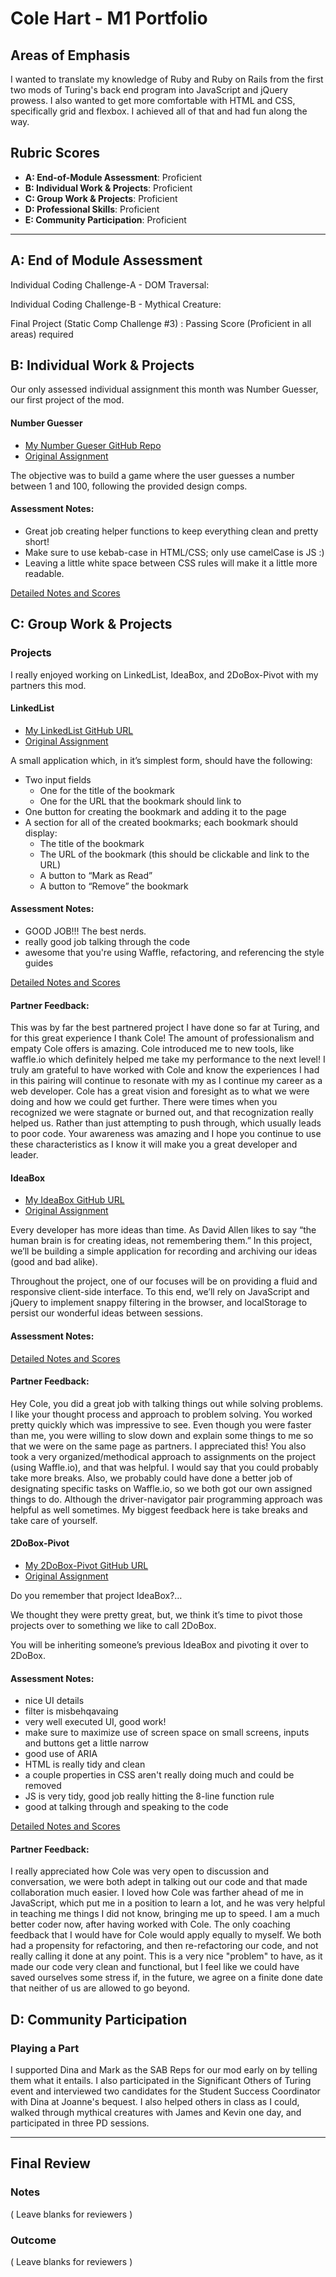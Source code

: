# Cole Hart - M1 Portfolio

## Areas of Emphasis

I wanted to translate my knowledge of Ruby and Ruby on Rails from the first two mods of Turing's back end program into JavaScript and jQuery prowess. I also wanted to get more comfortable with HTML and CSS, specifically grid and flexbox. I achieved all of that and had fun along the way.

## Rubric Scores

* **A: End-of-Module Assessment**: Proficient
* **B: Individual Work & Projects**: Proficient
* **C: Group Work & Projects**: Proficient
* **D: Professional Skills**: Proficient
* **E: Community Participation**: Proficient

-----------------------

## A: End of Module Assessment

Individual Coding Challenge-A - DOM Traversal: 

Individual Coding Challenge-B - Mythical Creature: 

Final Project (Static Comp Challenge #3) : Passing Score (Proficient in all areas) required

## B: Individual Work & Projects

Our only assessed individual assignment this month was Number Guesser, our first project of the mod.

#### Number Guesser

* [My Number Gueser GitHub Repo](https://github.com/colehart/number-guesser)
* [Original Assignment](http://frontend.turing.io/projects/number-guesser.html)

The objective was to build a game where the user guesses a number between 1 and 100, following the provided design comps.


#### Assessment Notes:

- Great job creating helper functions to keep everything clean and pretty short!
- Make sure to use kebab-case in HTML/CSS; only use camelCase is JS :)
- Leaving a little white space between CSS rules will make it a little more readable.

[Detailed Notes and Scores](https://github.com/turingschool/front-end-submissions-public/blob/master/1806/mod-1/number-guesser/cole-hart.md)

## C: Group Work & Projects

### Projects

I really enjoyed working on LinkedList, IdeaBox, and 2DoBox-Pivot with my partners this mod.

#### LinkedList

* [My LinkedList GitHub URL](https://github.com/colehart/linked-list)
* [Original Assignment](http://frontend.turing.io/projects/linked-list.html)

A small application which, in it’s simplest form, should have the following:

- Two input fields  
  - One for the title of the bookmark  
  - One for the URL that the bookmark should link to
- One button for creating the bookmark and adding it to the page
- A section for all of the created bookmarks; each bookmark should display:  
  - The title of the bookmark  
  - The URL of the bookmark (this should be clickable and link to the URL)  
  - A button to “Mark as Read”  
  - A button to “Remove” the bookmark

#### Assessment Notes:

- GOOD JOB!!! The best nerds.
- really good job talking through the code
- awesome that you're using Waffle, refactoring, and referencing the style guides

[Detailed Notes and Scores](https://github.com/turingschool/front-end-submissions-public/blob/master/1806/mod-1/linked-list/cole-derek.md)

#### Partner Feedback:

This was by far the best partnered project I have done so far at Turing, and for this great experience I thank Cole! The amount of professionalism and empaty Cole offers is amazing. Cole introduced me to new tools,  like waffle.io which definitely helped me take my performance to the next level! I truly am grateful to have worked with Cole and know the experiences I had in this pairing will continue to resonate with my as I continue my career as a web developer. Cole has a great vision and foresight as to what we were doing and how we could get further. There were times when you recognized we were stagnate or burned out, and that recognization really helped us. Rather than just attempting to push through, which usually leads to poor code. Your awareness was amazing and I hope you continue to  use these characteristics as I know it will make you a great developer and leader.


#### IdeaBox

* [My IdeaBox GitHub URL](https://github.com/colehart/idea-box)
* [Original Assignment](http://frontend.turing.io/projects/ideabox.html)

Every developer has more ideas than time. As David Allen likes to say “the human brain is for creating ideas, not remembering them.” In this project, we’ll be building a simple application for recording and archiving our ideas (good and bad alike).

Throughout the project, one of our focuses will be on providing a fluid and responsive client-side interface. To this end, we’ll rely on JavaScript and jQuery to implement snappy filtering in the browser, and localStorage to persist our wonderful ideas between sessions.

#### Assessment Notes:

[Detailed Notes and Scores](https://github.com/turingschool/front-end-submissions-public/blob/master/1806/mod-1/idea-box/cierra-cole.md)


#### Partner Feedback:

Hey Cole, you did a great job with talking things out while solving problems. I like your thought process and approach to problem solving. You worked pretty quickly which was impressive to see. Even though you were faster than me, you were willing to slow down and explain some things to me so that we were on the same page as partners. I appreciated this! You also took a very organized/methodical approach to assignments on the project (using Waffle.io), and that was helpful. I would say that you could probably take more breaks. Also, we probably could have done a better job of designating specific tasks on Waffle.io, so we both got our own assigned things to do. Although the driver-navigator pair programming approach was helpful as well sometimes. My biggest feedback here is take breaks and take care of yourself. 


#### 2DoBox-Pivot

* [My 2DoBox-Pivot GitHub URL](https://github.com/colehart/2DoBox-Pivot)
* [Original Assignment](http://frontend.turing.io/projects/2DoBox-Pivot-Mod1.html)

Do you remember that project IdeaBox?…

We thought they were pretty great, but, we think it’s time to pivot those projects over to something we like to call 2DoBox.

You will be inheriting someone’s previous IdeaBox and pivoting it over to 2DoBox.


#### Assessment Notes:

- nice UI details
- filter is misbehqavaing
- very well executed UI, good work!
- make sure to maximize use of screen space on small screens, inputs and buttons get a little narrow
- good use of ARIA
- HTML is really tidy and clean
- a couple properties in CSS aren't really doing much and could be removed
- JS is very tidy, good job really hitting the 8-line function rule
- good at talking through and speaking to the code

[Detailed Notes and Scores](https://github.com/turingschool/front-end-submissions-public/blob/master/1806/mod-1/to-do-box/alexander-cole.md)


#### Partner Feedback:

I really appreciated how Cole was very open to discussion and conversation, we were both adept in talking out our code and that made collaboration much easier.  I loved how Cole was farther ahead of me in JavaScript, which put me in a position to learn a lot, and he was very helpful in teaching me things I did not know, bringing me up to speed.  I am a much better coder now, after having worked with Cole. The only coaching feedback that I would have for Cole would apply equally to myself.  We both had a propensity for refactoring, and then re-refactoring our code, and not really calling it done at any point.  This is a very nice "problem" to have, as it made our code very clean and functional, but I feel like we could have saved ourselves some stress if, in the future, we agree on a finite done date that neither of us are allowed to go beyond. 


## D: Community Participation

### Playing a Part

I supported Dina and Mark as the SAB Reps for our mod early on by telling them what it entails. I also participated in the Significant Others of Turing event and interviewed two candidates for the Student Success Coordinator with Dina at Joanne's bequest. I also helped others in class as I could, walked through mythical creatures with James and Kevin one day, and participated in three PD sessions.

------------------

## Final Review

### Notes

( Leave blanks for reviewers )

### Outcome

( Leave blanks for reviewers )
